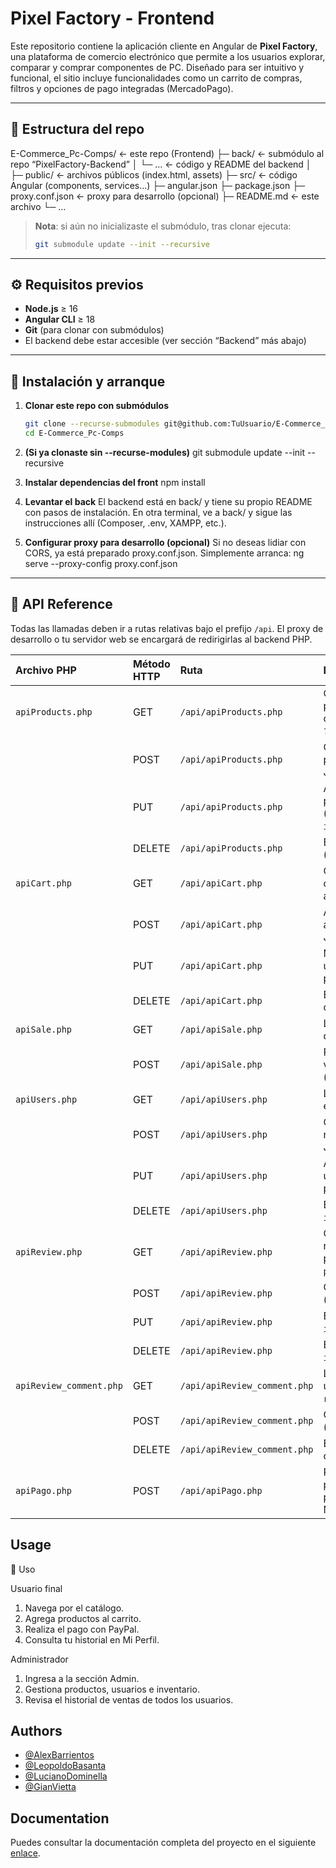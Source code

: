 # Pixel Factory - Frontend

Este repositorio contiene la aplicación cliente en Angular de **Pixel Factory**, una plataforma de comercio electrónico que permite a los usuarios explorar, comparar y comprar componentes de PC. Diseñado para ser intuitivo y funcional, el sitio incluye funcionalidades como un carrito de compras, filtros y opciones de pago integradas (MercadoPago).

---

## 📂 Estructura del repo

E-Commerce_Pc-Comps/ ← este repo (Frontend)
├─ back/ ← submódulo al repo “PixelFactory-Backend”
│ └─ … ← código y README del backend
│
├─ public/ ← archivos públicos (index.html, assets)
├─ src/ ← código Angular (components, services…)
├─ angular.json
├─ package.json
├─ proxy.conf.json ← proxy para desarrollo (opcional)
├─ README.md ← este archivo
└─ …

> **Nota**: si aún no inicializaste el submódulo, tras clonar ejecuta:
>
> ```bash
> git submodule update --init --recursive
> ```

---

## ⚙️ Requisitos previos

- **Node.js** ≥ 16
- **Angular CLI** ≥ 18
- **Git** (para clonar con submódulos)
- El backend debe estar accesible (ver sección “Backend” más abajo)

---

## 🚀 Instalación y arranque

1. **Clonar este repo con submódulos**

   ```bash
   git clone --recurse-submodules git@github.com:TuUsuario/E-Commerce_Pc-Comps.git
   cd E-Commerce_Pc-Comps

   ```

2. **(Si ya clonaste sin --recurse-modules)**
   git submodule update --init --recursive

3. **Instalar dependencias del front**
   npm install

4. **Levantar el back**
   El backend está en back/ y tiene su propio README con pasos de instalación. En otra terminal, ve a back/ y sigue las instrucciones allí (Composer, .env, XAMPP, etc.).

5. **Configurar proxy para desarrollo (opcional)**
   Si no deseas lidiar con CORS, ya está preparado proxy.conf.json. Simplemente arranca:
   ng serve --proxy-config proxy.conf.json

---

## 🔗 API Reference

Todas las llamadas deben ir a rutas relativas bajo el prefijo `/api`. El proxy de desarrollo o tu servidor web se encargará de redirigirlas al backend PHP.

| Archivo PHP             | Método HTTP | Ruta                         | Descripción                                                        |
| :---------------------- | :---------- | :--------------------------- | :----------------------------------------------------------------- |
| `apiProducts.php`       | GET         | `/api/apiProducts.php`       | Obtiene todos los productos o uno en concreto (añadiendo `?id=`)   |
|                         | POST        | `/api/apiProducts.php`       | Crea un nuevo producto (payload JSON)                              |
|                         | PUT         | `/api/apiProducts.php`       | Actualiza un producto existente (payload JSON + `?id=`)            |
|                         | DELETE      | `/api/apiProducts.php`       | Elimina un producto (`?id=`)                                       |
| `apiCart.php`           | GET         | `/api/apiCart.php`           | Obtiene los ítems del carrito del usuario activo                   |
|                         | POST        | `/api/apiCart.php`           | Agrega un producto al carrito (payload JSON)                       |
|                         | PUT         | `/api/apiCart.php`           | Modifica cantidad de un ítem (`?id=` + payload JSON)               |
|                         | DELETE      | `/api/apiCart.php`           | Elimina un ítem del carrito (`?id=`)                               |
| `apiSale.php`           | GET         | `/api/apiSale.php`           | Lista ventas o detalle de venta (`?id=`)                           |
|                         | POST        | `/api/apiSale.php`           | Registra una nueva venta con sus ítems (payload JSON)              |
| `apiUsers.php`          | GET         | `/api/apiUsers.php`          | Lista usuarios o uno específico (`?id=`)                           |
|                         | POST        | `/api/apiUsers.php`          | Crea un usuario nuevo (payload JSON)                               |
|                         | PUT         | `/api/apiUsers.php`          | Actualiza datos de usuario (`?id=` + payload JSON)                 |
|                         | DELETE      | `/api/apiUsers.php`          | Elimina un usuario (`?id=`)                                        |
| `apiReview.php`         | GET         | `/api/apiReview.php`         | Obtiene todas las reviews o las de un producto (`?productId=`)     |
|                         | POST        | `/api/apiReview.php`         | Crea una review (payload JSON)                                     |
|                         | PUT         | `/api/apiReview.php`         | Edita una review (`?id=` + payload JSON)                           |
|                         | DELETE      | `/api/apiReview.php`         | Elimina una review (`?id=`)                                        |
| `apiReview_comment.php` | GET         | `/api/apiReview_comment.php` | Lista comentarios de una review (`?reviewId=`)                     |
|                         | POST        | `/api/apiReview_comment.php` | Crea un comentario (payload JSON)                                  |
|                         | DELETE      | `/api/apiReview_comment.php` | Elimina un comentario (`?id=`)                                     |
| `apiPago.php`           | POST        | `/api/apiPago.php`           | Punto de entrada para iniciar/capturar pago con MercadoPago/PayPal |

## Usage

👤 Uso

Usuario final

1.  Navega por el catálogo.
2.  Agrega productos al carrito.
3.  Realiza el pago con PayPal.
4.  Consulta tu historial en Mi Perfil.

Administrador

1.  Ingresa a la sección Admin.
2.  Gestiona productos, usuarios e inventario.
3.  Revisa el historial de ventas de todos los usuarios.

## Authors

- [@AlexBarrientos](https://github.com/BarrientosAlex)
- [@LeopoldoBasanta](https://github.com/LeoBasan)
- [@LucianoDominella](https://github.com/LuchoDominella)
- [@GianVietta](https://github.com/GianVietta)

## Documentation

Puedes consultar la documentación completa del proyecto en el siguiente [enlace](https://docs.google.com/document/d/17P9ttMkUG_KrY-D9G8yVLMb3Zdi-SAAZUJvX8tMREG4/edit?tab=t.0).
